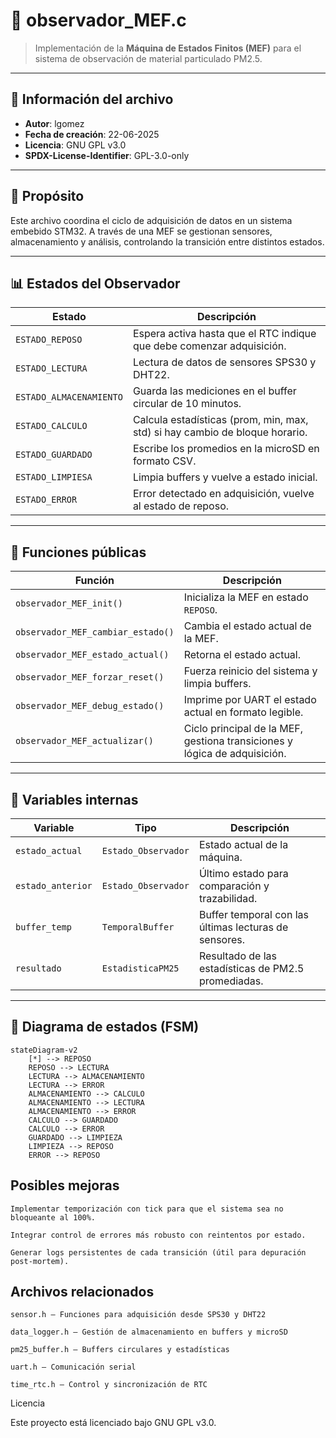 # 📄 observador_MEF.c

> Implementación de la **Máquina de Estados Finitos (MEF)** para el sistema de observación de material particulado PM2.5.

---

## 🧾 Información del archivo

- **Autor**: lgomez
- **Fecha de creación**: 22-06-2025
- **Licencia**: GNU GPL v3.0
- **SPDX-License-Identifier**: GPL-3.0-only

---

## 🧠 Propósito

Este archivo coordina el ciclo de adquisición de datos en un sistema embebido STM32. A través de una MEF se gestionan sensores, almacenamiento y análisis, controlando la transición entre distintos estados.

---

## 📊 Estados del Observador

| Estado             | Descripción                                                                 |
|--------------------|-----------------------------------------------------------------------------|
| `ESTADO_REPOSO`     | Espera activa hasta que el RTC indique que debe comenzar adquisición.       |
| `ESTADO_LECTURA`    | Lectura de datos de sensores SPS30 y DHT22.                                 |
| `ESTADO_ALMACENAMIENTO` | Guarda las mediciones en el buffer circular de 10 minutos.                 |
| `ESTADO_CALCULO`     | Calcula estadísticas (prom, min, max, std) si hay cambio de bloque horario. |
| `ESTADO_GUARDADO`     | Escribe los promedios en la microSD en formato CSV.                         |
| `ESTADO_LIMPIESA`     | Limpia buffers y vuelve a estado inicial.                                   |
| `ESTADO_ERROR`        | Error detectado en adquisición, vuelve al estado de reposo.                 |

---

## 🔧 Funciones públicas

| Función                          | Descripción                                                                 |
|----------------------------------|-----------------------------------------------------------------------------|
| `observador_MEF_init()`          | Inicializa la MEF en estado `REPOSO`.                                      |
| `observador_MEF_cambiar_estado()`| Cambia el estado actual de la MEF.                                         |
| `observador_MEF_estado_actual()` | Retorna el estado actual.                                                  |
| `observador_MEF_forzar_reset()`  | Fuerza reinicio del sistema y limpia buffers.                              |
| `observador_MEF_debug_estado()`  | Imprime por UART el estado actual en formato legible.                      |
| `observador_MEF_actualizar()`    | Ciclo principal de la MEF, gestiona transiciones y lógica de adquisición.  |

---

## 🧱 Variables internas

| Variable           | Tipo                  | Descripción                                               |
|--------------------|------------------------|-----------------------------------------------------------|
| `estado_actual`     | `Estado_Observador`    | Estado actual de la máquina.                              |
| `estado_anterior`   | `Estado_Observador`    | Último estado para comparación y trazabilidad.            |
| `buffer_temp`       | `TemporalBuffer`       | Buffer temporal con las últimas lecturas de sensores.     |
| `resultado`         | `EstadisticaPM25`      | Resultado de las estadísticas de PM2.5 promediadas.       |

---

## 🔄 Diagrama de estados (FSM)

```mermaid
stateDiagram-v2
    [*] --> REPOSO
    REPOSO --> LECTURA
    LECTURA --> ALMACENAMIENTO
    LECTURA --> ERROR
    ALMACENAMIENTO --> CALCULO
    ALMACENAMIENTO --> LECTURA
    ALMACENAMIENTO --> ERROR
    CALCULO --> GUARDADO
    CALCULO --> ERROR
    GUARDADO --> LIMPIEZA
    LIMPIEZA --> REPOSO
    ERROR --> REPOSO
```



## Posibles mejoras

    Implementar temporización con tick para que el sistema sea no bloqueante al 100%.

    Integrar control de errores más robusto con reintentos por estado.

    Generar logs persistentes de cada transición (útil para depuración post-mortem).

## Archivos relacionados

    sensor.h — Funciones para adquisición desde SPS30 y DHT22

    data_logger.h — Gestión de almacenamiento en buffers y microSD

    pm25_buffer.h — Buffers circulares y estadísticas

    uart.h — Comunicación serial

    time_rtc.h — Control y sincronización de RTC


Licencia

Este proyecto está licenciado bajo GNU GPL v3.0.
